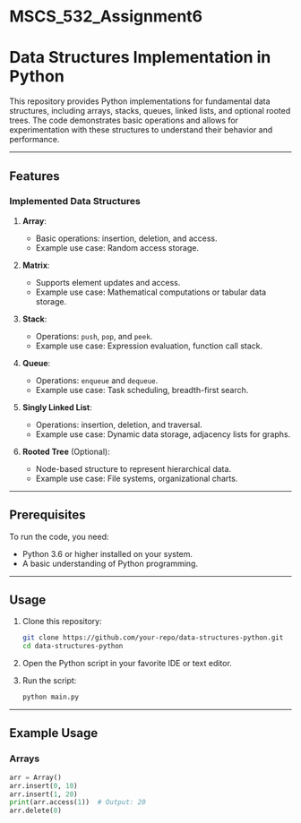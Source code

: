 # MSCS_532_Assignment6
# Data Structures Implementation in Python

This repository provides Python implementations for fundamental data structures, including arrays, stacks, queues, linked lists, and optional rooted trees. The code demonstrates basic operations and allows for experimentation with these structures to understand their behavior and performance.

---

## Features

### Implemented Data Structures

1. **Array**:
   - Basic operations: insertion, deletion, and access.
   - Example use case: Random access storage.

2. **Matrix**:
   - Supports element updates and access.
   - Example use case: Mathematical computations or tabular data storage.

3. **Stack**:
   - Operations: `push`, `pop`, and `peek`.
   - Example use case: Expression evaluation, function call stack.

4. **Queue**:
   - Operations: `enqueue` and `dequeue`.
   - Example use case: Task scheduling, breadth-first search.

5. **Singly Linked List**:
   - Operations: insertion, deletion, and traversal.
   - Example use case: Dynamic data storage, adjacency lists for graphs.

6. **Rooted Tree** (Optional):
   - Node-based structure to represent hierarchical data.
   - Example use case: File systems, organizational charts.

---

## Prerequisites

To run the code, you need:

- Python 3.6 or higher installed on your system.
- A basic understanding of Python programming.

---

## Usage

1. Clone this repository:
    ```bash
    git clone https://github.com/your-repo/data-structures-python.git
    cd data-structures-python
    ```

2. Open the Python script in your favorite IDE or text editor.

3. Run the script:
    ```bash
    python main.py
    ```

---

## Example Usage

### Arrays
```python
arr = Array()
arr.insert(0, 10)
arr.insert(1, 20)
print(arr.access(1))  # Output: 20
arr.delete(0)
